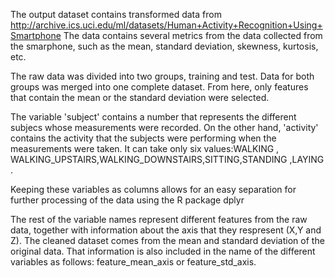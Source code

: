 
The output dataset contains transformed data from http://archive.ics.uci.edu/ml/datasets/Human+Activity+Recognition+Using+Smartphone
The data contains several metrics from the data collected from the smarphone, such as the mean, standard deviation,
skewness, kurtosis, etc. 

The raw data was divided into two groups, training and test. Data for both groups was merged into one complete dataset.
From here, only features that contain the mean or the standard deviation were selected. 

The variable 'subject' contains a number that represents the different subjecs whose measurements were recorded.
On the other hand, 'activity' contains the activity that the subjects were performing when the measurements were taken.
It can take only six values:WALKING
, WALKING_UPSTAIRS,WALKING_DOWNSTAIRS,SITTING,STANDING
,LAYING
.

Keeping these variables as columns allows for an easy separation for further processing of the data using the R
package dplyr

The rest of the variable names represent different features from the raw data, together with information about the axis
that they respresent (X,Y and Z). The cleaned dataset comes from the mean and standard deviation of the original data. 
That information is also included in the name of the different variables as follows:
feature_mean_axis or feature_std_axis. 

